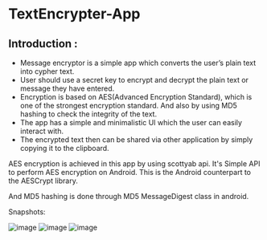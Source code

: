 # TextEncrypter-App

## Introduction :
* Message encryptor is a simple app which converts the user’s plain text into cypher text.
* User should use a secret key to encrypt and decrypt the plain text or message they have entered.
* Encryption is based on AES(Advanced Encryption Standard), which is one of the strongest encryption standard. And also by using MD5 hashing to check the integrity of the text.
* The app has a simple and minimalistic UI which the user can easily interact with.
* The encrypted text then can be shared via other application by simply copying it to the clipboard.


AES encryption is achieved in this app by using scottyab api.
It's Simple API to perform AES encryption on Android. This is the Android counterpart to the AESCrypt library.

And MD5 hashing is done through MD5 MessageDigest class in android.

Snapshots:

![image](https://user-images.githubusercontent.com/82818051/128333139-51ea609c-b48f-46b8-be19-7ec561d7284c.png)
![image](https://user-images.githubusercontent.com/82818051/128333171-bd1ba3dc-aa9c-4bda-91ac-b53fb7e29e94.png)
![image](https://user-images.githubusercontent.com/82818051/128333202-6c103efa-1665-4f9a-829c-27aabe104839.png)
